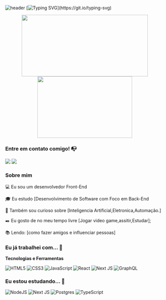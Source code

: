 
![header](https://capsule-render.vercel.app/api?text=&animation=fadeIn&type=waving&reversal=true&height=200)
[![Typing SVG](https://readme-typing-svg.herokuapp.com?font=Pacifico&size=30&pause=1000&color=35AEA1&center=true&width=512&height=100&lines=Hello%2C+my+name+is+Elias+Lopes+;welcome+to+my+GitHub.)](https://git.io/typing-svg)
      
<div align="center">  
<img width="400px" height="195px" src="https://github-readme-stats.vercel.app/api?username=eliaszlsp&show_icons=true&theme=tokyonight" />
<img width="300px" height="195px" src="https://github-readme-stats.vercel.app/api/top-langs/?username=eliaszlsp&show_icons=true&theme=tokyonight&layout=compact" />
</div>

### Entre em contato comigo! 📭

<div>
<a href="https://instagram.com/seu-usuário-aqui" target="_blank"><img src="https://img.shields.io/badge/-Instagram-%23E4405F?style=for-the-badge&logo=instagram&logoColor=white" target="_blank"></a>
<a href="https://www.linkedin.com/in/seu-usuário-aqui" target="_blank"><img src="https://img.shields.io/badge/-LinkedIn-%230077B5?style=for-the-badge&logo=linkedin&logoColor=white" target="_blank"></a>   
</div>

### Sobre mim 


💻 Eu sou um desenvolvedor Front-End 

<!-- Isso é um comentário, não irá aparecer no seu perfil
(Abaixo você seleciona o curso que você está fazendo no momento) -->

🎓 Eu estudo [Desenvolvimento de Software com Foco em Back-End



🔎 Também sou curioso sobre [Inteligencia Artificial,Eletronica,Automação.]

✒️ Eu gosto de no meu tempo livre [Jogar video game,assitir,Estudar];

📚 Lendo: [como fazer amigos e influenciar pessoas]


### Eu já trabalhei com... 🔧

**Tecnologias e Ferramentas**

<!-- (Aqui você pode adicionar tecnologias que aprendeu no curso, já listamos algumas delas, e outras que já domina)) -->

![HTML5](https://img.shields.io/badge/html5-%23E34F26.svg?style=for-the-badge&logo=html5&logoColor=white)
![CSS3](https://img.shields.io/badge/css3-%231572B6.svg?style=for-the-badge&logo=css3&logoColor=white)
![JavaScript](https://img.shields.io/badge/javascript-%23323330.svg?style=for-the-badge&logo=javascript&logoColor=%23F7DF1E)
![React](https://img.shields.io/badge/react-%2320232a.svg?style=for-the-badge&logo=react&logoColor=%2361DAFB)
![Next JS](https://img.shields.io/badge/Next-black?style=for-the-badge&logo=next.js&logoColor=white)
![GraphQL](https://img.shields.io/badge/-GraphQL-E10098?style=for-the-badge&logo=graphql&logoColor=white)



### Eu estou estudando... 🧩
<!-- (Aqui você pode adicionar tecnologias que está estudando, inclusive para aumentar essa lista você listamos algumas das tecnologias ensinadas na nossa [Assinatura On Demand](https://cubos.academy/cubosondemand)) -->


![NodeJS](https://img.shields.io/badge/node.js-6DA55F?style=for-the-badge&logo=node.js&logoColor=white)
![Next JS](https://img.shields.io/badge/Next-black?style=for-the-badge&logo=next.js&logoColor=white)
![Postgres](https://img.shields.io/badge/postgres-%23316192.svg?style=for-the-badge&logo=postgresql&logoColor=white)
![TypeScript](https://img.shields.io/badge/typescript-%23007ACC.svg?style=for-the-badge&logo=typescript&logoColor=white)

<!--
**eliaszlsp/eliaszlsp** is a ✨ _special_ ✨ repository because its `README.md` (this file) appears on your GitHub profile.


